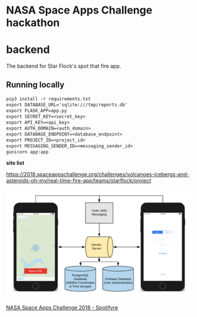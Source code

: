# NASA Space Apps Challenge hackathon
# backend
The backend for Star Flock's spot that fire app.

## Running locally

```
pip3 install -r requirements.txt
export DATABASE_URL='sqlite:///tmp/reports.db'
export FLASK_APP=app.py
export SECRET_KEY=<secret_key>
export API_KEY=<api_key>
export AUTH_DOMAIN=<auth_domain>
export DATABASE_ENDPOINT=<database_endpoint>
export PROJECT_ID=<project_id>
export MESSAGING_SENDER_ID=<messaging_sender_id>
gunicorn app:app
```

**site list**

https://2018.spaceappschallenge.org/challenges/volcanoes-icebergs-and-asteroids-oh-my/real-time-fire-app/teams/starflock/project

![alt text](https://github.com/starflock/backend/blob/master/spotifyre_diagram.png)

[NASA Space Apps Challenge 2018 - Spotifyre](https://www.youtube.com/watch?v=K54UmFABUNE)
